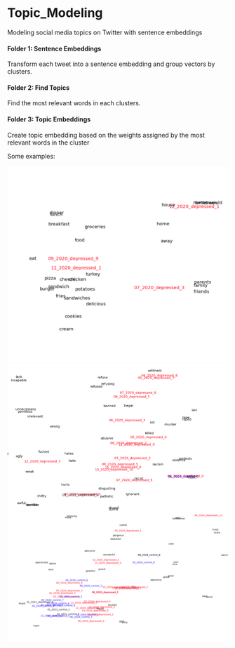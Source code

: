 # Topic_Modeling

Modeling social media topics on Twitter with sentence embeddings

#### Folder 1: Sentence Embeddings

Transform each tweet into a sentence embedding and group vectors by clusters.


#### Folder 2: Find Topics

Find the most relevant words in each clusters.


#### Folder 3: Topic Embeddings

Create topic embedding based on the weights assigned by the most relevant words in the cluster

Some examples:

![Topic1](/Images/topic1.png)
![Topic1](/Images/topic_1.png)
![Topic1](/Images/topic3.png)
